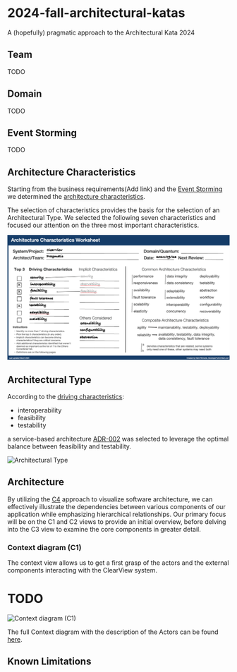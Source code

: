 # 2024-fall-architectural-katas
A (hopefully) pragmatic approach to the Architectural Kata 2024

## Team
TODO

## Domain
TODO

## Event Storming
TODO

## Architecture Characteristics
Starting from the business requirements(Add link) and the [Event Storming](/EventStorming) we determined the [architecture characteristics](/ArchitectureCharacteristics/Characteristics.md).

The selection of characteristics provides the basis for the selection of an Architectural Type. We selected the following seven characteristics and focused our attention on the three most important characteristics.

![ArchitecturalCharacteristics](/ArchitectureCharacteristics/images/architecture-characteristics.png)

## Architectural Type
According to the [driving characteristics](/ArchitectureCharacteristics/Characteristics.md):
- interoperability
- feasibility
- testability

a service-based architecture [ADR-002](/ADR/ADR-002-architecture-style.md) was selected to leverage the optimal balance between feasibility and testability.

![Architectural Type](TODO)

## Architecture
By utilizing the [C4](https://c4model.com/) approach to visualize software architecture, we can effectively illustrate the dependencies between various components of our application while emphasizing hierarchical relationships. Our primary focus will be on the C1 and C2 views to provide an initial overview, before delving into the C3 view to examine the core components in greater detail.

###  Context diagram (C1)
The context view allows us to get a first grasp of the actors and the external components interacting with the ClearView system.

# TODO
![Context diagram  (C1)](TODO)

The full Context diagram with the description of the Actors can be found [here](/C4/C1-context.md).

## Known Limitations
